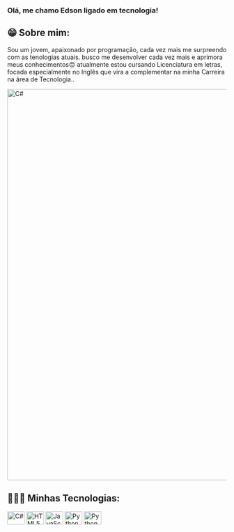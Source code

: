 ### Olá, me chamo Edson ligado em tecnologia!

## 😁 Sobre mim:
<div>
<p>
  Sou um jovem, apaixonado por programação, cada vez mais me surpreendo com as tenologias atuais.
  busco me desenvolver cada vez mais e aprimora meus conhecimentos😊 atualmente estou cursando Licenciatura
  em letras, focada especialmente no Inglês que vira a complementar na minha Carreira na área de Tecnologia..
</p> 
<img align="center" alt="C#" height="900" width="1000"
src="https://private-user-images.githubusercontent.com/157994782/300317275-b501c649-7461-40e7-a0ed-c46592c280e6.gif?jwt=eyJhbGciOiJIUzI1NiIsInR5cCI6IkpXVCJ9.eyJpc3MiOiJnaXRodWIuY29tIiwiYXVkIjoicmF3LmdpdGh1YnVzZXJjb250ZW50LmNvbSIsImtleSI6ImtleTUiLCJleHAiOjE3NDM5MDQwNzcsIm5iZiI6MTc0MzkwMzc3NywicGF0aCI6Ii8xNTc5OTQ3ODIvMzAwMzE3Mjc1LWI1MDFjNjQ5LTc0NjEtNDBlNy1hMGVkLWM0NjU5MmMyODBlNi5naWY_WC1BbXotQWxnb3JpdGhtPUFXUzQtSE1BQy1TSEEyNTYmWC1BbXotQ3JlZGVudGlhbD1BS0lBVkNPRFlMU0E1M1BRSzRaQSUyRjIwMjUwNDA2JTJGdXMtZWFzdC0xJTJGczMlMkZhd3M0X3JlcXVlc3QmWC1BbXotRGF0ZT0yMDI1MDQwNlQwMTQyNTdaJlgtQW16LUV4cGlyZXM9MzAwJlgtQW16LVNpZ25hdHVyZT00OGY4Nzg2MzJjOGU3MzU1NmUyMmU5ZWZkZTdhZGFiN2E5MjAxNTc0MTViNjEzZDYyMGM1ZjY3YTRmYjc5ZmQzJlgtQW16LVNpZ25lZEhlYWRlcnM9aG9zdCJ9.vcBeLpYOEBdYhJPhTdixJaq84I2u9Eu3lB4IB5zMicA">
</div>

## 👻👨‍💻 Minhas Tecnologias:


<div style="display: inline_block">
<img align="center" alt="C#" height="30" width="40"
  src="https://cdn.jsdelivr.net/gh/devicons/devicon@latest/icons/csharp/csharp-original.svg">
<img align="center" alt="HTML5#" height="30" width="40"
  src="https://cdn.jsdelivr.net/gh/devicons/devicon@latest/icons/html5/html5-original-wordmark.svg">
<img align="center" alt="JavaScript#" height="30" width="40"
  src="https://cdn.jsdelivr.net/gh/devicons/devicon@latest/icons/javascript/javascript-original.svg"/>
<img align="center" alt="Python" height="30" width="40"
  src="https://cdn.jsdelivr.net/gh/devicons/devicon@latest/icons/python/python-original.svg"/>
<img align="center" alt="Python" height="30" width="40"
  src="https://cdn.jsdelivr.net/gh/devicons/devicon@latest/icons/amazonwebservices/amazonwebservices-original-wordmark.svg"/>
</div><br>
